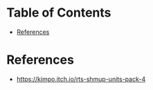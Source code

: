 <a name="Table-of-Contents"></a>
# Table of Contents
   * [References](#References)

# References
   * https://kimpo.itch.io/rts-shmup-units-pack-4
